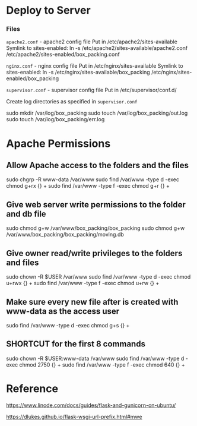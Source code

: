 # Deploy to Server

### Files

`apache2.conf` - apache2 config file
Put in /etc/apache2/sites-available
Symlink to sites-enabled:
ln -s /etc/apache2/sites-available/apache2.conf /etc/apache2/sites-enabled/box_packing.conf

`nginx.conf` - nginx config file
Put in /etc/nginx/sites-available
Symlink to sites-enabled:
ln -s /etc/nginx/sites-available/box_packing /etc/nginx/sites-enabled/box_packing


`supervisor.conf` - supervisor config file
Put in /etc/supervisor/conf.d/

Create log directories as specified in `supervisor.conf`

sudo mkdir /var/log/box_packing
sudo touch /var/log/box_packing/out.log
sudo touch /var/log/box_packing/err.log


# Apache Permissions

## Allow Apache access to the folders and the files
sudo chgrp -R www-data /var/www
sudo find /var/www -type d -exec chmod g+rx {} +
sudo find /var/www -type f -exec chmod g+r {} +

## Give web server write permissions to the folder and db file
sudo chmod g+w /var/www/box_packing/box_packing
sudo chmod g+w /var/www/box_packing/box_packing/moving.db

## Give owner read/write privileges to the folders and files
sudo chown -R $USER /var/www
sudo find /var/www -type d -exec chmod u+rwx {} +
sudo find /var/www -type f -exec chmod u+rw {} +

## Make sure every new file after is created with www-data as the access user
sudo find /var/www -type d -exec chmod g+s {} +


## SHORTCUT for the first 8 commands
sudo chown -R $USER:www-data /var/www
sudo find /var/www -type d -exec chmod 2750 {} \+
sudo find /var/www -type f -exec chmod 640 {} \+


# Reference
https://www.linode.com/docs/guides/flask-and-gunicorn-on-ubuntu/

https://dlukes.github.io/flask-wsgi-url-prefix.html#mwe

